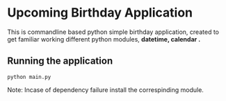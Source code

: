 # Upcoming Birthday Application

This is commandline based python simple birthday application, created to get familiar working different python modules, **datetime, calendar .**

           
## Running the application

```
python main.py
```

Note: Incase of dependency failure install the correspinding module.
           

